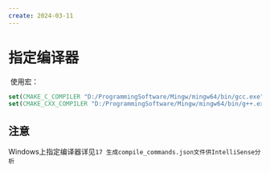 ```yaml
---
create: 2024-03-11
---
```

# 指定编译器

​	使用宏：

```cmake
set(CMAKE_C_COMPILER "D:/ProgrammingSoftware/Mingw/mingw64/bin/gcc.exe")
set(CMAKE_CXX_COMPILER "D:/ProgrammingSoftware/Mingw/mingw64/bin/g++.exe")
```

## 注意

​	Windows上指定编译器详见`17 生成compile_commands.json文件供IntelliSense分析`